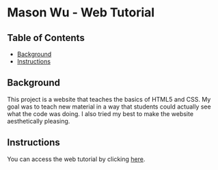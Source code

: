 # Mason Wu - Web Tutorial

## Table of Contents

* [Background](#background)
* [Instructions](#instructions)

## Background

This project is a website that teaches the basics of HTML5 and CSS. My goal was to teach new material in a way that students could actually see what the code was doing. I also tried my best to make the website aesthetically pleasing.

## Instructions

You can access the web tutorial by clicking [here](https://neocyte.github.io/Web-Tutorial/).
